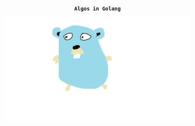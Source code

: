 <p align="center"><samp><strong>Algos in Golang</strong></samp></p>

![alt text](https://github.com/changeelog/static/blob/main/algos/gopher(lord-forgive-me-for-this-creation).png?raw=true)
